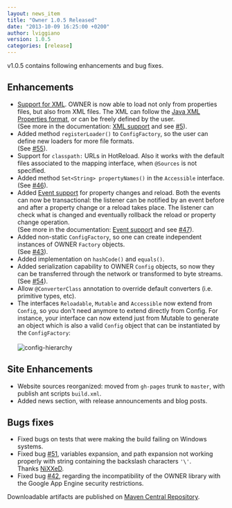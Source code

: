 ```yaml
---
layout: news_item
title: "Owner 1.0.5 Released"
date: "2013-10-09 16:25:00 +0200"
author: lviggiano
version: 1.0.5
categories: [release]
---
```


v1.0.5 contains following enhancements and bug fixes.

Enhancements
------------

 * [Support for XML]({{site.url}}/docs/xml-support/).
   OWNER is now able to load not only from properties files, but also from XML files. The XML
   can follow the [Java XML Properties format](http://docs.oracle.com/javase/7/docs/api/java/util/Properties.html),
   or can be freely defined by the user.<br/>
   (See more in the documentation: [XML support]({{site.url}}/docs/xml-support/) and see
   [#5](https://github.com/lviggiano/owner/issues/5)).
 * Added method `registerLoader()` to `ConfigFactory`, so the user can define new loaders for more file formats.<br/>
   (See [#55](https://github.com/lviggiano/owner/issues/55)).
 * Support for `classpath:` URLs in HotReload. Also it works with the default files associated to the mapping
   interface, when `@Sources` is not specified.
 * Added method `Set<String> propertyNames()` in the `Accessible` interface.<br/>
   (See [#46](https://github.com/lviggiano/owner/issues/46)).
 * Added [Event support]({{site.url}}/docs/event-support/) for property changes and reload.
   Both the events can now be transactional: the listener can be notified by an event before and after a property change
   or a reload takes place. The listener can check what is changed and eventually rollback the reload or property change
   operation.<br/>
   (See more in the documentation: [Event support]({{site.url}}/docs/event-support/) and see
   [#47](https://github.com/lviggiano/owner/issues/47)).
 * Added non-static `ConfigFactory`, so one can create independent instances of OWNER `Factory` objects.<br/>
   (See [#43](https://github.com/lviggiano/owner/issues/43)).
 * Added implementation on `hashCode()` and `equals()`.
 * Added serialization capability to OWNER `Config` objects, so now they can be transferred through the network or
   transformed to byte streams. <br/>
   (See [#54](https://github.com/lviggiano/owner/issues/54)).
 * Allow `@ConverterClass` annotation to override default converters (i.e. primitive types, etc).
 * The interfaces `Reloadable`, `Mutable` and `Accessible` now extend from `Config`, so you don't need anymore to extend
   directly from Config. For instance, your interface can now extend just from Mutable to generate an object which is
   also a valid `Config` object that can be instantiated by the `ConfigFactory`:<br/><br/>
   ![config-hierarchy]({{site.url}}/img/config-hierarchy.png)


Site Enhancements
-----------------
 * Website sources reorganized: moved from `gh-pages` trunk to `master`, with publish ant scripts `build.xml`.
 * Added news section, with release announcements and blog posts.

Bugs fixes
----------

 * Fixed bugs on tests that were making the build failing on Windows systems.
 * Fixed bug [#51](https://github.com/lviggiano/owner/pull/51), variables expansion, and path expansion not working
   properly with string containing the backslash characters `'\'`. <br/>
   Thanks [NiXXeD](https://github.com/NiXXeD).
 * Fixed bug [#42](https://github.com/lviggiano/owner/issues/42), regarding the incompatibility of the OWNER
   library with the Google App Engine security restrictions.

Downloadable artifacts are published on
[Maven Central Repository](http://repo1.maven.org/maven2/org/aeonbits/owner/owner/1.0.5/).
